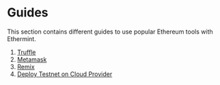 <!--
order: false
parent:
  order: 5
-->

# Guides

This section contains different guides to use popular Ethereum tools with Ethermint.

1. [Truffle](./truffle)
2. [Metamask](./metamask)
3. [Remix](./remix)
4. [Deploy Testnet on Cloud Provider](./cloud_testnet)
